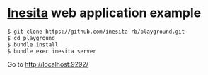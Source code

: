 # [Inesita](https://github.com/inesita-rb/inesita) web application example

```sh
$ git clone https://github.com/inesita-rb/playground.git
$ cd playground
$ bundle install
$ bundle exec inesita server
```

Go to [http://localhost:9292/](http://localhost:9292/)
